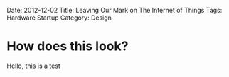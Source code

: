 Date: 2012-12-02
Title: Leaving Our Mark on The Internet of Things
Tags: Hardware Startup
Category: Design

How does this look?
===

Hello, this is a test
